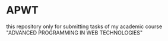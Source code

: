 # APWT
this repository only for submitting tasks of my academic course "ADVANCED PROGRAMMING IN WEB TECHNOLOGIES"
